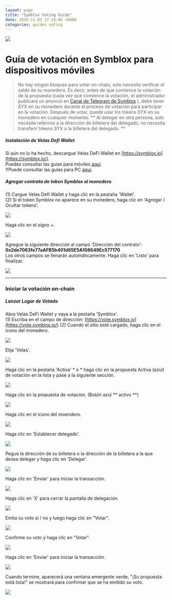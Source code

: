 ```yaml
---
layout: page
title: "Symblox Voting Guide"
date: 2020-11-05 17:18:00 +0800
categories: guides voting
---
```


[![](https://github.com/dexempower/dexempower.github.io/raw/master/assets/SymbloxLogoName.png)](https://github.com/dexempower/dexempower.github.io/blob/master/assets/SymbloxLogoName.png)

# [](https://github.com/dexempower/dexempower.github.io/blob/master/_posts/2020-11-05-symblox-voting-guide.md#gu%C3%ADa-de-votaci%C3%B3n-en-symblox-para-dispositivos-m%C3%B3viles)Guía de votación en Symblox para dispositivos móviles

> No hay ningún bloqueo para votar on-chain, solo necesita verificar el saldo de su monedero. Es decir, antes de que comience la votación de la propuesta (cada vez que comience la votación, el administrador publicará un anuncio en  [Canal de Telegram de Symblox](https://t.me/Symblox) ), debe tener SYX en su monedero durante el proceso de votación para participar en la votación. Después de votar, puede usar los tokens SYX en su monedero en cualquier momento. ** Al delegar en otra persona, solo necesita referirse a la dirección de billetera del delegado, no necesita transferir tokens SYX a la billetera del delegado. **

##### [](https://github.com/dexempower/dexempower.github.io/blob/master/_posts/2020-11-05-symblox-voting-guide.md#instalaci%C3%B3n-de-velas-defi-wallet)Instalación de Velas Defi Wallet

Si aún no lo ha hecho, descargue Velas DeFi Wallet en  [https://symblox.io](https://symblox.io/).  
Puedes consultar las guías para móviles  [aquí](https://symblox.github.io/guides/yield-farming/2020/10/22/symblox-guide-for-mobile).  
YPuede consultar las guías para PC  [aquí](https://symblox.github.io/guides/yield-farming/2020/10/22/symblox-guide-for-pc).

##### [](https://github.com/dexempower/dexempower.github.io/blob/master/_posts/2020-11-05-symblox-voting-guide.md#agregar-contrato-de-token-symblox-al-monedero)Agregar contrato de token Symblox al monedero

(1) Cargue Velas Defi Wallet y haga clic en la pestaña 'Wallet'.  
(2) Si el token Symblox no aparece en su monedero, haga clic en 'Agregar / Ocultar tokens'.

[![](https://github.com/dexempower/dexempower.github.io/raw/master/assets/AddToken_1.png)](https://github.com/dexempower/dexempower.github.io/blob/master/assets/AddToken_1.png)

Haga clic en el signo +.

[![](https://github.com/dexempower/dexempower.github.io/raw/master/assets/AddToken_2.png)](https://github.com/dexempower/dexempower.github.io/blob/master/assets/AddToken_2.png)

Agregue la siguiente dirección al campo 'Dirección del contrato':  **0x2de7063fe77aAFB5b401d65E5A108649Ec577170**  
Los otros campos se llenarán automáticamente. Haga clic en 'Listo' para finalizar.

[![](https://github.com/dexempower/dexempower.github.io/raw/master/assets/AddToken_3.png)](https://github.com/dexempower/dexempower.github.io/blob/master/assets/AddToken_3.png)

----------

### [](https://github.com/dexempower/dexempower.github.io/blob/master/_posts/2020-11-05-symblox-voting-guide.md#iniciar-la-votaci%C3%B3n-on-chain)Iniciar la votación on-chain

##### [](https://github.com/dexempower/dexempower.github.io/blob/master/_posts/2020-11-05-symblox-voting-guide.md#lanzar-lugar-de-votado)Lanzar Lugar de Votado

Abra Velas DeFi Wallet y vaya a la pestaña 'Symblox'.  
(1) Escriba en el campo de dirección:  [https://vote.symblox.io](https://vote.symblox.io/)  (2) Cuando el sitio esté cargado, haga clic en el icono del monedero.

[![](https://github.com/dexempower/dexempower.github.io/raw/master/assets/Voting_1.png)](https://github.com/dexempower/dexempower.github.io/blob/master/assets/Voting_1.png)

Elija 'Velas'.

[![](https://github.com/dexempower/dexempower.github.io/raw/master/assets/Voting_2.png)](https://github.com/dexempower/dexempower.github.io/blob/master/assets/Voting_2.png)

Haga clic en la pestaña 'Activa' * o * haga clic en la propuesta Activa (azul) de votación en la lista y pase a la siguiente sección.

[![](https://github.com/dexempower/dexempower.github.io/raw/master/assets/Voting_3.png)](https://github.com/dexempower/dexempower.github.io/blob/master/assets/Voting_3.png)

Haga clic en la propuesta de votación. (Botón azul ** activo **)

[![](https://github.com/dexempower/dexempower.github.io/raw/master/assets/Voting_4.png)](https://github.com/dexempower/dexempower.github.io/blob/master/assets/Voting_4.png)

Haga clic en el icono del moendero.

[![](https://github.com/dexempower/dexempower.github.io/raw/master/assets/Voting_5.png)](https://github.com/dexempower/dexempower.github.io/blob/master/assets/Voting_5.png)

Haga clic en 'Establecer delegado'.

[![](https://github.com/dexempower/dexempower.github.io/raw/master/assets/Voting_6.png)](https://github.com/dexempower/dexempower.github.io/blob/master/assets/Voting_6.png)

Pegue la dirección de su billetera o la dirección de la billetera a la que desea delegar y haga clic en 'Delegar'.

[![](https://github.com/dexempower/dexempower.github.io/raw/master/assets/Voting_7.png)](https://github.com/dexempower/dexempower.github.io/blob/master/assets/Voting_7.png)

Haga clic en 'Enviar' para iniciar la transacción.

[![](https://github.com/dexempower/dexempower.github.io/raw/master/assets/Voting_8.png)](https://github.com/dexempower/dexempower.github.io/blob/master/assets/Voting_8.png)

Haga clic en 'X' para cerrar la pantalla de delegación.

[![](https://github.com/dexempower/dexempower.github.io/raw/master/assets/Voting_9.png)](https://github.com/dexempower/dexempower.github.io/blob/master/assets/Voting_9.png)

Emita su voto sí / no y luego haga clic en "Votar".

[![](https://github.com/dexempower/dexempower.github.io/raw/master/assets/Voting_10.png)](https://github.com/dexempower/dexempower.github.io/blob/master/assets/Voting_10.png)

Confirme su voto y haga clic en "Votar".

[![](https://github.com/dexempower/dexempower.github.io/raw/master/assets/Voting_11.png)](https://github.com/dexempower/dexempower.github.io/blob/master/assets/Voting_11.png)

Haga clic en 'Enviar' para iniciar la transacción.

[![](https://github.com/dexempower/dexempower.github.io/raw/master/assets/Voting_12.png)](https://github.com/dexempower/dexempower.github.io/blob/master/assets/Voting_12.png)

Cuando termine, aparecerá una ventana emergente verde, "¡Su propuesta está lista!" se mostrará para confirmar que se ha emitido su voto.

[![](https://github.com/dexempower/dexempower.github.io/raw/master/assets/Voting_13.png)](https://github.com/dexempower/dexempower.github.io/blob/master/assets/Voting_13.png)
